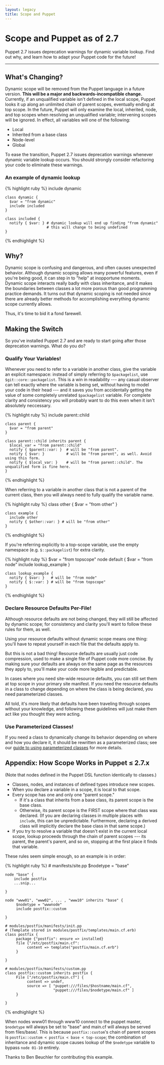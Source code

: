 ```yaml
---
layout: legacy
title: Scope and Puppet
---
```


Scope and Puppet as of 2.7
==========================

Puppet 2.7 issues deprecation warnings for dynamic variable lookup. Find out why, and learn how to adapt your Puppet code for the future!

* * * 

What's Changing?
----------------

Dynamic scope will be removed from the Puppet language in a future version. **This will be a major and backwards-incompatible change.** Currently, if an unqualified variable isn't defined in the local scope, Puppet looks it up along an unlimited chain of parent scopes, eventually ending at top scope. In the future, Puppet will only examine the local, inherited, node, and top scopes when resolving an unqualified variable; intervening scopes will be ignored. In effect, all variables will one of the following:

* Local
* Inherited from a base class
* Node-level
* Global

To ease the transition, Puppet 2.7 issues deprecation warnings whenever dynamic variable lookup occurs. You should strongly consider refactoring your code to eliminate these warnings. 

### An example of dynamic lookup

{% highlight ruby %}
    include dynamic

    class dynamic {
      $var = "from dynamic"
      include included
    }

    class included {
      notify { $var: } # dynamic lookup will end up finding "from dynamic"
                       # this will change to being undefined
    }
{% endhighlight %}

Why?
----

Dynamic scope is confusing and dangerous, and often causes unexpected behavior. Although dynamic scoping allows many powerful features, even if you're being good, it can step in to "help" at inopportune moments. Dynamic scope interacts really badly with class inheritance, and it makes the boundaries between classes a lot more porous than good programming practice demands. It turns out that dynamic scoping is not needed since there are already better methods for accomplishing everything dynamic scope currently allows.

Thus, it's time to bid it a fond farewell.

Making the Switch
-----------------

So you've installed Puppet 2.7 and are ready to start going after those deprecation warnings. What do you do?

### Qualify Your Variables! 

Whenever you need to refer to a variable in another class, give the variable an explicit namespace: instead of simply referring to `$packagelist`, use `$git::core::packagelist`. This is a win in readability --- any casual observer can tell exactly where the variable is being set, without having to model your code in their head --- and it saves you from accidentally getting the value of some completely unrelated `$packagelist` variable. For complete clarity and consistency you will probably want to do this even when it isn't absolutely neccessary.

{% highlight ruby %}
    include parent::child

    class parent {
      $var = "from parent"
    }

    class parent::child inherits parent {
      $local_var = "from parent::child"
      notify { $parent::var: }  # will be "from parent".
      notify { $var: }          # will be "from parent", as well. Avoid using this form.
      notify { $local_var: }    # will be "from parent::child". The unqualified form is fine here.
    }
{% endhighlight %}

When referring to a variable in another class that is not a parent of the current class, then you will always need to fully qualify the variable name.

{% highlight ruby %}
    class other {
      $var = "from other"
    }

    class example {
      include other
      notify { $other::var: } # will be "from other"
    }
{% endhighlight %}

If you're referring explicitly to a top-scope variable, use the empty namespace (e.g. `$::packagelist`) for extra clarity. 

{% highlight ruby %}
    $var = "from topscope"
    node default {
      $var = "from node"
      include lookup_example
    }

    class lookup_example {
      notify { $var: }   # will be "from node"
      notify { $::var: } # will be "from topscope"
    }
{% endhighlight %}

### Declare Resource Defaults Per-File!

Although resource defaults are not being changed, they will still be affected by dynamic scope; for consistency and clarity you'll want to follow these rules for them, as well.

Using your resource defaults without dynamic scope means one thing: you'll have to repeat yourself in each file that the defaults apply to. 

But this is not a bad thing! Resource defaults are usually just code compression, used to make a single file of Puppet code more concise. By making sure your defaults are always on the same page as the resources they apply to, you'll make your code more legible and predictable. 

In cases where you need site-wide resource defaults, you can still set them at top scope in your primary site manifest. If you need the resource defaults in a class to change depending on where the class is being declared, you need parameterized classes. 

All told, it's more likely that defaults have been traveling through scopes without your knowledge, and following these guidelines will just make them act like you thought they were acting. 

### Use Parameterized Classes!

If you need a class to dynamically change its behavior depending on where and how you declare it, it should be rewritten as a parameterized class; see our [guide to using parameterized classes][parameterized] for more details. 

[parameterized]: ./parameterized_classes.html

Appendix: How Scope Works in Puppet ≤ 2.7.x
-------------------------------------------

(Note that nodes defined in the Puppet DSL function identically to classes.) 

* Classes, nodes, and instances of defined types introduce new scopes. 
* When you declare a variable in a scope, it is local to that scope.
* Every scope has one and only one "parent scope."
    * If it's a class that inherits from a base class, its parent scope is the base class.
    * Otherwise, its parent scope is the FIRST scope where that class was declared. (If you are declaring classes in multiple places with `include`, this can be unpredictable. Furthermore, declaring a derived class will implicitly declare the base class in that same scope.)
* If you try to resolve a variable that doesn't exist in the current local scope, lookup proceeds through the chain of parent scopes --- its parent, the parent's parent, and so on, stopping at the first place it finds that variable. 

These rules seem simple enough, so an example is in order:

{% highlight ruby %}
    # manifests/site.pp
    $nodetype = "base"
    
    node "base" {
        include postfix
        ...snip...
    
    }
    
    node "www01", "www02", ... , "www10" inherits "base" {
         $nodetype = "wwwnode"
         include postfix::custom
    
    }
    
    # modules/postfix/manifests/init.pp
    # (Template stored in modules/postfix/templates/main.cf.erb)
    class postfix {
         package {"postfix": ensure => installed}
         file {"/etc/postfix/main.cf":
              content => template("postfix/main.cf.erb")
         }
    
    }
    
    # modules/postfix/manifests/custom.pp
    class postfix::custom inherits postfix {
         File ["/etc/postfix/main.cf"] {
              content => undef,
              source => [ "puppet:///files/$hostname/main.cf",
                          "puppet:///files/$nodetype/main.cf" ]
         }
    
    } 
{% endhighlight %}

When nodes www01 through www10 connect to the puppet master, `$nodetype` will always be set to "base" and main.cf will always be served from files/base/. This is because `postfix::custom`'s chain of parent scopes is `postfix::custom < postfix < base < top-scope`; the combination of inheritance and dynamic scope causes lookup of the `$nodetype` variable to bypass `node 01-10` entirely. 

Thanks to Ben Beuchler for contributing this example.
